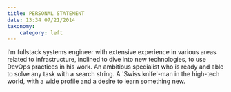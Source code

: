 ```yaml
---
title: PERSONAL STATEMENT
date: 13:34 07/21/2014
taxonomy:
    category: left
---
```


I’m fullstack systems engineer with extensive experience in various areas related to infrastructure, inclined to dive into new technologies, to use DevOps practices in his work. An ambitious specialist who is ready and able to solve any task with a search string. A 'Swiss knife'-man in the high-tech world, with a wide profile and a desire to learn something new. 
